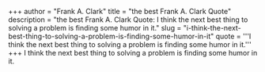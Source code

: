 +++
author = "Frank A. Clark"
title = "the best Frank A. Clark Quote"
description = "the best Frank A. Clark Quote: I think the next best thing to solving a problem is finding some humor in it."
slug = "i-think-the-next-best-thing-to-solving-a-problem-is-finding-some-humor-in-it"
quote = '''I think the next best thing to solving a problem is finding some humor in it.'''
+++
I think the next best thing to solving a problem is finding some humor in it.
